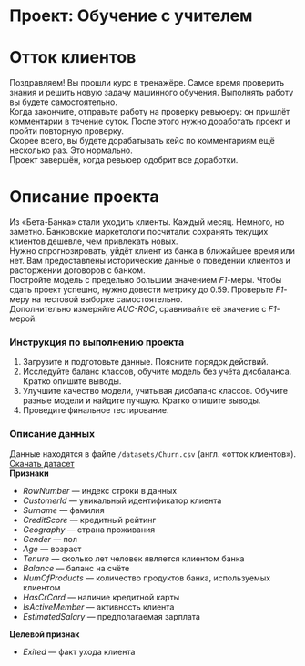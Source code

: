 # Проект: Обучение с учителем

<div class="Markdown base-markdown base-markdown_with-gallery markdown markdown_size_normal markdown_type_theory full-markdown"><h1>Отток клиентов</h1><div class="paragraph">Поздравляем! Вы прошли курс в тренажёре. Самое время проверить знания и решить новую задачу машинного обучения. Выполнять работу вы будете самостоятельно.  </div><div class="paragraph">Когда закончите, отправьте работу на проверку ревьюеру: он пришлёт комментарии в течение суток. После этого нужно доработать проект и пройти повторную проверку. </div><div class="paragraph">Скорее всего, вы будете дорабатывать кейс по комментариям ещё несколько раз. Это нормально. </div><div class="paragraph">Проект завершён, когда ревьюер одобрит все доработки. </div><h1>Описание проекта</h1><div class="paragraph">Из «Бета-Банка» стали уходить клиенты. Каждый месяц. Немного, но заметно. Банковские маркетологи посчитали: сохранять текущих клиентов дешевле, чем привлекать новых.</div><div class="paragraph">Нужно спрогнозировать, уйдёт клиент из банка в ближайшее время или нет. Вам предоставлены исторические данные о поведении клиентов и расторжении договоров с банком. </div><div class="paragraph">Постройте модель с предельно большим значением <em>F1</em>-меры. Чтобы сдать проект успешно, нужно довести метрику до 0.59. Проверьте <em>F1</em>-меру на тестовой выборке самостоятельно.</div><div class="paragraph">Дополнительно измеряйте <em>AUC-ROC</em>, сравнивайте её значение с <em>F1</em>-мерой.</div><h3>Инструкция по выполнению проекта</h3><ol start="1"><li>Загрузите и подготовьте данные. Поясните порядок действий.</li><li>Исследуйте баланс классов, обучите модель без учёта дисбаланса. Кратко опишите выводы.</li><li>Улучшите качество модели, учитывая дисбаланс классов. Обучите разные модели и найдите лучшую. Кратко опишите выводы.</li><li>Проведите финальное тестирование.</li></ol><h3>Описание данных</h3><div class="paragraph">Данные находятся в файле <code class="code-inline code-inline_theme_light">/datasets/Churn.csv</code> (англ. «отток клиентов»). <a href="https://code.s3.yandex.net/datasets/Churn.csv" target="_blank">Скачать датасет</a></div><div class="paragraph"><strong>Признаки</strong></div><ul><li><em>RowNumber —</em> индекс строки в данных</li><li><em>CustomerId</em> — уникальный идентификатор клиента</li><li><em>Surname —</em> фамилия</li><li><em>CreditScore —</em> кредитный рейтинг</li><li><em>Geography —</em> страна проживания</li><li><em>Gender —</em> пол</li><li><em>Age —</em> возраст</li><li><em>Tenure —</em> сколько лет человек является клиентом банка</li><li><em>Balance —</em> баланс на счёте</li><li><em>NumOfProducts —</em> количество продуктов банка, используемых клиентом</li><li><em>HasCrCard —</em> наличие кредитной карты</li><li><em>IsActiveMember —</em> активность клиента</li><li><em>EstimatedSalary —</em> предполагаемая зарплата</li></ul><div class="paragraph"><strong>Целевой признак</strong></div><ul><li><em>Exited</em> — факт ухода клиента</li></ul> 
